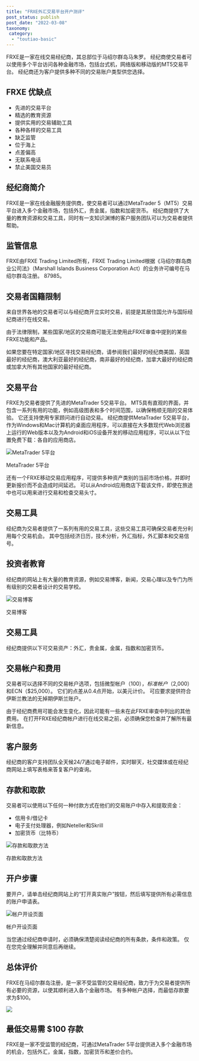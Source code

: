 ```yaml
---
title: "FRXE外汇交易平台开户测评"
post_status: publish
post_date: "2022-03-08"
taxonomy:
 category: 
  - "toutiao-basic"
---
```


FRXE是一家在线交易经纪商，其总部位于马绍尔群岛马朱罗。 经纪商使交易者可以使用多个平台访问各种金融市场，包括台式机，网络版和移动版的MT5交易平台。 经纪商还为客户提供多种不同的交易账户类型供您选择。

## FRXE 优缺点
- 先进的交易平台
- 精选的教育资源
- 提供实用的交易辅助工具
- 各种各样的交易工具
- 缺乏监管
- 位于海上
- 点差偏高
- 无联系电话
- 禁止美国交易员


## 经纪商简介

FRXE是一家在线金融服务提供商，使交易者可以通过MetaTrader 5（MT5）交易平台进入多个金融市场，包括外汇，贵金属，指数和加密货币。 经纪商提供了大量的教育资源和交易工具，同时有一支知识渊博的客户服务团队可以为交易者提供帮助。

## 监管信息

FRXE由FRXE Trading Limited所有，FRXE Trading Limited根据《马绍尔群岛商业公司法》（Marshall Islands Business Corporation Act）的业务许可编号在马绍尔群岛注册。 87985。

## 交易者国籍限制

来自世界各地的交易者可以与经纪商开立实时交易，前提是其居住国允许与国际经纪商进行在线交易。

由于法律限制，某些国家/地区的交易商可能无法使用此FRXE审查中提到的某些FRXE功能和产品。

如果您要在特定国家/地区寻找交易经纪商，请参阅我们最好的经纪商美国，英国最好的经纪商，澳大利亚最好的经纪商，南非最好的经纪商，加拿大最好的经纪商或加拿大所有其他国家的最好经纪商。

## 交易平台

FRXE为交易者提供了先进的MetaTrader 5交易平台。 MT5具有直观的界面，并包含一系列有用的功能，例如高级图表和多个时间范围，以确保畅顺无阻的交易体验。 它还支持使用专家顾问进行自动交易。 经纪商提供MetaTrader 5交易平台，作为Windows和Mac计算机的桌面应用程序，可以直接在大多数现代Web浏览器上运行的Web版本以及为Android和iOS设备开发的移动应用程序，可以从以下位置免费下载：各自的应用商店。

![MetaTrader 5平台](https://cdn.fendou.la/funstoutiao/2020/11/FRXE-Review-MetaTrader-5-Platforms.jpg "MetaTrader 5平台")

MetaTrader 5平台

还有一个FRXE移动交易应用程序，可提供多种资产类别的当前市场价格，并即时更新报价而不会造成时间延迟。 可以从Android应用商店下载该文件，即使在旅途中也可以用来进行交易和检查交易头寸。

## 交易工具

经纪商为交易者提供了一系列有用的交易工具，这些交易工具可确保交易者充分利用每个交易机会。 其中包括经济日历，技术分析，外汇指标，外汇脚本和交易信号。

## 投资者教育

经纪商的网站上有大量的教育资源，例如交易博客，新闻，交易心理以及专门为所有级别的交易者设计的交易学校。

![交易博客](https://cdn.fendou.la/funstoutiao/2020/11/FRXE-Review-Trading-Blogs.png "交易博客")

交易博客

## 交易工具

经纪商提供以下可交易资产：外汇，贵金属，金属，指数和加密货币。

## 交易帐户和费用

交易者可以选择不同的交易帐户选项，包括微型帐户（$100），标准帐户（$2,000）和ECN（$25,000）。 它们的点差从0.4点开始，以美元计价。 可应要求提供符合伊斯兰教法的无掉期伊斯兰账户。

由于经纪商费用可能会发生变化，因此可能有一些未在此FRXE审查中列出的其他费用。 在打开FRXE经纪商帐户进行在线交易之前，必须确保您检查并了解所有最新信息。

## 客户服务

经纪商的客户支持团队全天候24/7通过电子邮件，实时聊天，社交媒体或在经纪商网站上填写表格来答复客户的查询。

## 存款和取款

交易者可以使用以下任何一种付款方式在他们的交易账户中存入和提取资金：
- 信用卡/借记卡
- 电子支付处理器，例如Neteller和Skrill
- 加密货币（比特币）

![存款和取款方法](https://cdn.fendou.la/funstoutiao/2020/11/FRXE-Review-Deposit-and-Withdrawal-Methods-.jpg "存款和取款方法")

存款和取款方法

## 开户步骤

要开户，请单击经纪商网站上的“打开真实账户”按钮，然后填写提供所有必需信息的账户申请表。

![帐户开设页面](https://cdn.fendou.la/funstoutiao/2020/11/FRXE-Review-Account-Opening-Page.jpg "帐户开设页面")

帐户开设页面

当您通过经纪商申请时，必须确保清楚阅读经纪商的所有条款，条件和政策。 仅在您完全理解并同意后再继续。

## 总体评价

FRXE在马绍尔群岛注册，是一家不受监管的交易经纪商，致力于为交易者提供所有必要的资源，以使其顺利进入各个金融市场。 有多种帐户选择，而最低存款要求为$100。

![](https://cdn.fendou.la/funstoutiao/2020/11/Frxe-Logo.png)

## 最低交易需 $100 存款

FRXE是一家不受监管的经纪商，可通过MetaTrader 5平台提供进入多个金融市场的机会，包括外汇，金属，指数，加密货币和差价合约。
